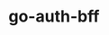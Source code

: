 # go-auth-bff

<!-- follow the link -->
<!-- https://www.talentica.com/blogs/backend-for-frontend-bff-authentication-what-it-is-and-how-to-implement-it-in-go/ -->